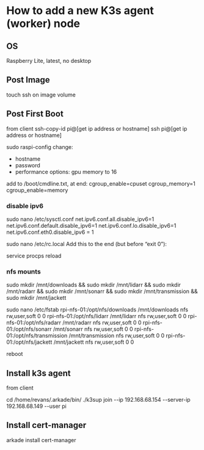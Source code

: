 # How to add a new K3s agent (worker) node

## OS

Raspberry Lite, latest, no desktop

## Post Image

touch ssh on image volume

## Post First Boot

from client
ssh-copy-id pi@[get ip address or hostname]
ssh pi@[get ip address or hostname]

sudo raspi-config
change:
- hostname
- password
- performance options: gpu memory to 16

add to /boot/cmdline.txt, at end:
cgroup_enable=cpuset cgroup_memory=1 cgroup_enable=memory

### disable ipv6
sudo nano /etc/sysctl.conf
net.ipv6.conf.all.disable_ipv6=1
net.ipv6.conf.default.disable_ipv6=1
net.ipv6.conf.lo.disable_ipv6=1
net.ipv6.conf.eth0.disable_ipv6 = 1

sudo nano /etc/rc.local
Add this to the end (but before “exit 0”):

service procps reload


### nfs mounts
sudo mkdir /mnt/downloads && sudo mkdir /mnt/lidarr && sudo mkdir /mnt/radarr && sudo mkdir /mnt/sonarr && sudo mkdir /mnt/transmission && sudo mkdir /mnt/jackett

sudo nano /etc/fstab
rpi-nfs-01:/opt/nfs/downloads /mnt/downloads nfs rw,user,soft 0 0
rpi-nfs-01:/opt/nfs/lidarr /mnt/lidarr nfs rw,user,soft 0 0
rpi-nfs-01:/opt/nfs/radarr /mnt/radarr nfs rw,user,soft 0 0
rpi-nfs-01:/opt/nfs/sonarr /mnt/sonarr nfs rw,user,soft 0 0
rpi-nfs-01:/opt/nfs/transmission /mnt/transmission nfs rw,user,soft 0 0
rpi-nfs-01:/opt/nfs/jackett /mnt/jackett nfs rw,user,soft 0 0


reboot

## Install k3s agent

from client

cd  /home/revans/.arkade/bin/
./k3sup join --ip 192.168.68.154 --server-ip 192.168.68.149 --user pi

## Install cert-manager

arkade install cert-manager

